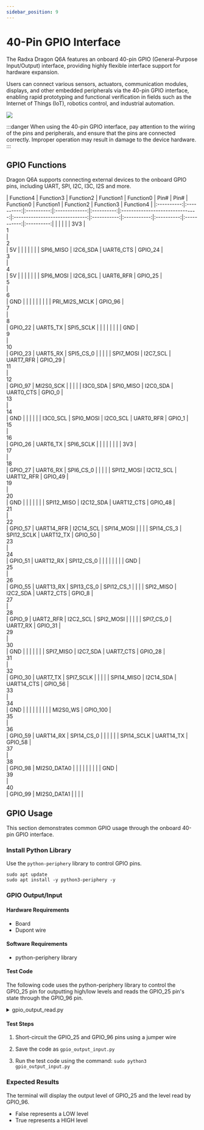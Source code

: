 ```yaml
---
sidebar_position: 9
---
```


# 40-Pin GPIO Interface

The Radxa Dragon Q6A features an onboard 40-pin GPIO (General-Purpose Input/Output) interface, providing highly flexible interface support for hardware expansion.

Users can connect various sensors, actuators, communication modules, displays, and other embedded peripherals via the 40-pin GPIO interface, enabling rapid prototyping and functional verification in fields such as the Internet of Things (IoT), robotics control, and industrial automation.

<div style={{textAlign: 'center'}}>
   <img src="/img/dragon/q6a/q6a_gpio.webp" style={{width: '100%', maxWidth: '1200px'}} />
</div>

:::danger
When using the 40-pin GPIO interface, pay attention to the wiring of the pins and peripherals, and ensure that the pins are connected correctly. Improper operation may result in damage to the device hardware.
:::

## GPIO Functions

Dragon Q6A supports connecting external devices to the onboard GPIO pins, including UART, SPI, I2C, I3C, I2S and more.

<TabItem value="Dragon Q6A">
     <div className='gpio_style' style={{ overflow :"auto"}} >
| Function4  | Function3  | Function2  | Function1     | Function0  | Pin#                            | Pin#                           | Function0   | Function1   | Function2  | Function3   | Function4  |
|:----------:|:----------:|:----------:|:-------------:|:----------:|:-------------------------------:|:------------------------------:|:-----------:|:-----------:|:----------:|:-----------:|:----------:|
|            |            |            |               | 3V3        | <div className='yellow'>1</div> | <div className='red'>2</div>   | 5V          |             |            |             |            |
|            | SPI6_MISO  | I2C6_SDA   | UART6_CTS     | GPIO_24    | <div className='green'>3</div>  | <div className='red'>4</div>   | 5V          |             |            |             |            |
|            | SPI6_MOSI  | I2C6_SCL   | UART6_RFR     | GPIO_25    | <div className='green'>5</div>  | <div className='black'>6</div> | GND         |             |            |             |            |
|            |            |            | PRI_MI2S_MCLK | GPIO_96    | <div className='green'>7</div>  | <div className='green'>8</div> | GPIO_22     | UART5_TX    | SPI5_SCLK  |             |            |
|            |            |            |               | GND        | <div className='black'>9</div>  | <div className='green'>10</div>| GPIO_23     | UART5_RX    | SPI5_CS_0  |             |            |
|            | SPI7_MOSI  | I2C7_SCL   | UART7_RFR     | GPIO_29    | <div className='green'>11</div> | <div className='green'>12</div>| GPIO_97     | MI2S0_SCK   |            |             |            |
| I3C0_SDA   | SPI0_MISO  | I2C0_SDA   | UART0_CTS     | GPIO_0     | <div className='green'>13</div> | <div className='black'>14</div>| GND         |             |            |             |            |
| I3C0_SCL   | SPI0_MOSI  | I2C0_SCL   | UART0_RFR     | GPIO_1     | <div className='green'>15</div> | <div className='green'>16</div>| GPIO_26     | UART6_TX    | SPI6_SCLK  |             |            |
|            |            |            |               | 3V3        | <div className='yellow'>17</div>| <div className='green'>18</div>| GPIO_27     | UART6_RX    | SPI6_CS_0  |             |            |
|            | SPI12_MOSI | I2C12_SCL  | UART12_RFR    | GPIO_49    | <div className='green'>19</div> | <div className='black'>20</div>| GND         |             |            |             |            |
|            | SPI12_MISO | I2C12_SDA  | UART12_CTS    | GPIO_48    | <div className='green'>21</div> | <div className='green'>22</div>| GPIO_57     | UART14_RFR  | I2C14_SCL  | SPI14_MOSI  |            |
|            | SPI14_CS_3 | SPI12_SCLK | UART12_TX     | GPIO_50    | <div className='green'>23</div> | <div className='green'>24</div>| GPIO_51     | UART12_RX   | SPI12_CS_0 |             |            |
|            |            |            |               | GND        | <div className='black'>25</div> | <div className='green'>26</div>| GPIO_55     | UART13_RX   | SPI13_CS_0 | SPI12_CS_1  |            |
|            | SPI2_MISO  | I2C2_SDA   | UART2_CTS     | GPIO_8     | <div className='blue'>27</div>  | <div className='blue'>28</div> | GPIO_9      | UART2_RFR   | I2C2_SCL   | SPI2_MOSI   |            |
|            |            | SPI7_CS_0  | UART7_RX      | GPIO_31    | <div className='green'>29</div> | <div className='black'>30</div>| GND         |             |            |             |            |
|            | SPI7_MISO  | I2C7_SDA   | UART7_CTS     | GPIO_28    | <div className='green'>31</div> | <div className='green'>32</div>| GPIO_30     | UART7_TX    | SPI7_SCLK  |             |            |
|            | SPI14_MISO | I2C14_SDA  | UART14_CTS    | GPIO_56    | <div className='green'>33</div> | <div className='black'>34</div>| GND         |             |            |             |            |
|            |            |            | MI2S0_WS      | GPIO_100   | <div className='green'>35</div> | <div className='green'>36</div>| GPIO_59     | UART14_RX   | SPI14_CS_0 |             |            |
|            |            | SPI14_SCLK | UART14_TX     | GPIO_58    | <div className='green'>37</div> | <div className='green'>38</div>| GPIO_98     | MI2S0_DATA0 |            |             |            |
|            |            |            |               | GND        | <div className='black'>39</div> | <div className='green'>40</div>| GPIO_99     | MI2S0_DATA1 |            |             |            |
   </div>
</TabItem>

## GPIO Usage

This section demonstrates common GPIO usage through the onboard 40-pin GPIO interface.

### Install Python Library

Use the `python-periphery` library to control GPIO pins.

<NewCodeBlock tip="radxa@dragon-q6a$" type="device">

```
sudo apt update
sudo apt install -y python3-periphery -y
```

</NewCodeBlock>

### GPIO Output/Input

#### Hardware Requirements

- Board
- Dupont wire

#### Software Requirements

- python-periphery library

#### Test Code

The following code uses the python-periphery library to control the GPIO_25 pin for outputting high/low levels and reads the GPIO_25 pin's state through the GPIO_96 pin.

<details>
<summary>gpio_output_read.py</summary>

```
from periphery import GPIO
import time

def gpio_output_with_feedback():
    # GPIO Configuration (modify pin numbers based on your hardware)
    # GPIO_25 (output) → maps to pin 25 of /dev/gpiochip4
    # GPIO_96 (input)  → maps to pin 96 of /dev/gpiochip4
    OUTPUT_PIN_CHIP = "/dev/gpiochip4"
    OUTPUT_PIN_NUMBER = 25  # GPIO_25 (output pin, controlled by the script)
    INPUT_PIN_NUMBER = 96   # GPIO_96 (input pin, reads GPIO_25's output state)

    # Initialize GPIO objects as None first (for safe release later)
    gpio_out = None
    gpio_in = None

    try:
        # Initialize GPIO_25 as OUTPUT mode
        gpio_out = GPIO(OUTPUT_PIN_CHIP, OUTPUT_PIN_NUMBER, "out")
        # Initialize GPIO_96 as INPUT mode
        gpio_in = GPIO(OUTPUT_PIN_CHIP, INPUT_PIN_NUMBER, "in")

        # Print test initialization info
        print("=== GPIO Output-Input Feedback Test Started ===")
        print(f"Controlled Pin (GPIO_25): {OUTPUT_PIN_CHIP} - Pin {OUTPUT_PIN_NUMBER} (OUTPUT)")
        print(f"Monitoring Pin (GPIO_96): {OUTPUT_PIN_CHIP} - Pin {INPUT_PIN_NUMBER} (INPUT)")
        print("Test Behavior: GPIO_25 toggles HIGH/LOW every 1s; GPIO_96 verifies GPIO_25's state")
        print("Press Ctrl+C to stop the test\n")

        # Main loop: Toggle GPIO_25 and read GPIO_96 feedback
        while True:
            # 1. Set GPIO_25 to HIGH level
            gpio_out.write(True)
            time.sleep(0.1)  # Short delay for signal stabilization (avoid read lag)
            gpio96_reading = gpio_in.read()
            print(f"GPIO_25 Output: HIGH (True) | GPIO_96 Reading: {gpio96_reading}")

            # Keep GPIO_25 HIGH for 1 second
            time.sleep(1)

            # 2. Set GPIO_25 to LOW level
            gpio_out.write(False)
            time.sleep(0.1)  # Short delay for signal stabilization
            gpio96_reading = gpio_in.read()
            print(f"GPIO_25 Output: LOW (False) | GPIO_96 Reading: {gpio96_reading}")

            # Keep GPIO_25 LOW for 1 second
            time.sleep(1)

    # Handle user-initiated exit (Ctrl+C)
    except KeyboardInterrupt:
        print("\n\nTest stopped by user (Ctrl+C)")
    # Handle other unexpected errors (e.g., GPIO access failure)
    except Exception as e:
        print(f"\nError during test: {str(e)}")
    # Ensure GPIO resources are released even if an error occurs
    finally:
        print("\nReleasing GPIO resources...")
        # Safely close GPIO_25 (set to LOW first to avoid residual high level)
        if gpio_out:
            try:
                gpio_out.write(False)
                gpio_out.close()
                print(f"Successfully closed GPIO_25 (Pin {OUTPUT_PIN_NUMBER})")
            except Exception as close_err:
                print(f"Failed to close GPIO_25 (Pin {OUTPUT_PIN_NUMBER}): {str(close_err)}")
        # Safely close GPIO_96
        if gpio_in:
            try:
                gpio_in.close()
                print(f"Successfully closed GPIO_96 (Pin {INPUT_PIN_NUMBER})")
            except Exception as close_err:
                print(f"Failed to close GPIO_96 (Pin {INPUT_PIN_NUMBER}): {str(close_err)}")
        print("Resource release complete.")

# Run the test when the script is executed directly
if __name__ == "__main__":
    gpio_output_with_feedback()
```

</details>

#### Test Steps

1. Short-circuit the GPIO_25 and GPIO_96 pins using a jumper wire

2. Save the code as `gpio_output_input.py`

3. Run the test code using the command: `sudo python3 gpio_output_input.py`

### Expected Results

The terminal will display the output level of GPIO_25 and the level read by GPIO_96.

- False represents a LOW level
- True represents a HIGH level

